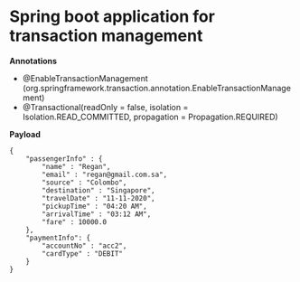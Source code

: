 # Spring boot application for transaction management

**Annotations**
- @EnableTransactionManagement (org.springframework.transaction.annotation.EnableTransactionManagement)
- @Transactional(readOnly = false, isolation = Isolation.READ_COMMITTED, propagation = Propagation.REQUIRED)

**Payload**
```
{
    "passengerInfo" : {
		"name" : "Regan",
		"email" : "regan@gmail.com.sa",
		"source" : "Colombo",
		"destination" : "Singapore",
		"travelDate" : "11-11-2020",
		"pickupTime" : "04:20 AM",
		"arrivalTime" : "03:12 AM",
		"fare" : 10000.0
	},
	"paymentInfo": {
		"accountNo" : "acc2",
		"cardType" : "DEBIT"
	}
}
```
